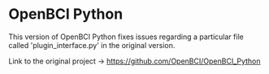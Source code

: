 # OpenBCI Python

This version of OpenBCI Python fixes issues regarding a particular file called 'plugin_interface.py' in the original version.

Link to the original project -> https://github.com/OpenBCI/OpenBCI_Python